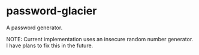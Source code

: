 # password-glacier
A password generator. 

NOTE: Current implementation uses an insecure random number generator. 
      I have plans to fix this in the future.
